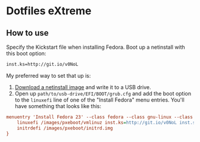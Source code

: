 # Dotfiles eXtreme

## How to use
Specify the Kickstart file when installing Fedora. Boot up a netinstall with this boot option:

```sh
inst.ks=http://git.io/v0NoL
```

My preferred way to set that up is:

1. [Download a netinstall image](https://getfedora.org/en/workstation/download/) and write it to a USB drive.
2. Open up `path/to/usb-drive/EFI/BOOT/grub.cfg` and add the boot option to the `linuxefi` line of one of the "Install Fedora" menu entries. You'll have something that looks like this:

```cfg
menuentry 'Install Fedora 23' --class fedora --class gnu-linux --class gnu --class os {
	linuxefi /images/pxeboot/vmlinuz inst.ks=http://git.io/v0NoL inst.stage2=hd:LABEL=FEDORA-WS-2 quiet
	initrdefi /images/pxeboot/initrd.img
}
```
